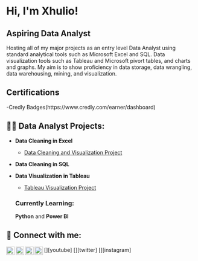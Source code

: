 <h1>Hi, I'm Xhulio! <br/>
<h2>Aspiring Data Analyst </h2>
  Hosting all of my major projects as an entry level Data Analyst using standard analytical tools such as Microsoft Excel and SQL. Data visualization tools such as Tableau and Microsoft pivort tables, and charts and graphs. 
  My aim is to show proficiency in data storage, data wrangling, data warehousing, mining, and visualization.
<h2>Certifications</h2>
-Credly Badges(https://www.credly.com/earner/dashboard)


<h2>👨‍💻 Data Analyst Projects:</h2>

- <b>Data Cleaning in Excel </b>
  - [Data Cleaning and Visualization Project](https://github.com/honeyPogace/DataCleaning_Excel)
    
- <b>Data Cleaning in SQL</b>
  
- <b>Data Visualization in Tableau</b>
  - [Tableau Visualization Project](https://github.com/honeyPogace/Tableau_Project)

 
  <h3>Currently Learning: </h3>
  <b>Python</b> and
  <b>Power BI</b>


<h2> 🤳 Connect with me:</h2>

[<img align="left" alt="JoshMadakor | YouTube" width="22px" src="https://cdn.jsdelivr.net/npm/simple-icons@v3/icons/youtube.svg" />][youtube]
[<img align="left" alt="JoshMadakor | Twitter" width="22px" src="https://cdn.jsdelivr.net/npm/simple-icons@v3/icons/twitter.svg" />][twitter]
[<img align="left" alt="JoshMadakor | LinkedIn" width="22px" src="https://cdn.jsdelivr.net/npm/simple-icons@v3/icons/linkedin.svg" />][linkedin]
[<img align="left" alt="JoshMadakor | Instagram" width="22px" src="https://cdn.jsdelivr.net/npm/simple-icons@v3/icons/instagram.svg" />][instagram]


[linkedin]: https://www.linkedin.com/in/xhulio-pogace-776776115


<!--
**joshmadakor1/joshmadakor1** is a ✨ _special_ ✨ repository because its `README.md` (this file) appears on your GitHub profile.

Here are some ideas to get you started:

- 🔭 I’m currently working on ...
- 🌱 I’m currently learning ...
- 👯 I’m looking to collaborate on ...
- 🤔 I’m looking for help with ...
- 💬 Ask me about ...
- 📫 How to reach me: ...
- 😄 Pronouns: ...
- ⚡ Fun fact: ...
